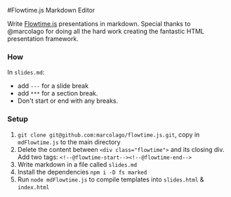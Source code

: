 #Flowtime.js Markdown Editor

Write [Flowtime.js](https://marcolago.github.io/flowtime.js/) presentations in markdown.
Special thanks to @marcolago for doing all the hard work creating the fantastic HTML presentation framework.

### How
 
In `slides.md`: 

* add `---` for a slide break
* add `***` for a section break.
* Don't start or end with any breaks.

### Setup

1. `git clone git@github.com:marcolago/flowtime.js.git`, copy in `mdFlowtime.js` to the main directory
2. Delete the content between `<div class="flowtime">` and its closing div.
       Add two tags: `<!--@flowtime-start--><!--@flowtime-end-->`
3. Write markdown in a file called `slides.md`
4. Install the dependencies `npm i -D fs marked`
4. Run `node mdFlowtime.js` to compile templates into `slides.html` & `index.html`

